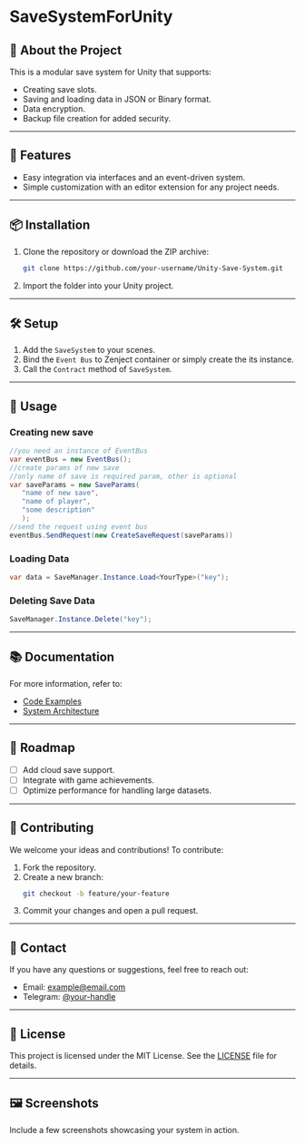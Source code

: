 # SaveSystemForUnity  

## 🌟 About the Project  
This is a modular save system for Unity that supports:  
- Creating save slots.  
- Saving and loading data in JSON or Binary format.  
- Data encryption.  
- Backup file creation for added security.  

---

## 🔧 Features  
- Easy integration via interfaces and an event-driven system.  
- Simple customization with an editor extension for any project needs.  

---

## 📦 Installation  

1. Clone the repository or download the ZIP archive:  
   ```bash
   git clone https://github.com/your-username/Unity-Save-System.git
   ```  
2. Import the folder into your Unity project.  

---

## 🛠️ Setup  

1. Add the `SaveSystem` to your scenes.
2. Bind the `Event Bus` to Zenject container or simply create the its instance.
3. Call the `Contract` method of `SaveSystem`.

---
## 🚀 Usage  

### Creating new save
```csharp
//you need an instance of EventBus
var eventBus = new EventBus();
//create params of new save
//only name of save is required param, other is optional
var saveParams = new SaveParams(
   "name of new save",
   "name of player",
   "some description"
   );
//send the request using event bus
eventBus.SendRequest(new CreateSaveRequest(saveParams))
```  

### Loading Data  
```csharp
var data = SaveManager.Instance.Load<YourType>("key");
```  

### Deleting Save Data  
```csharp
SaveManager.Instance.Delete("key");
```  

---

## 📚 Documentation  

For more information, refer to:  
- [Code Examples](docs/examples.md)  
- [System Architecture](docs/architecture.md)  

---

## 📖 Roadmap  

- [ ] Add cloud save support.  
- [ ] Integrate with game achievements.  
- [ ] Optimize performance for handling large datasets.  

---

## 🤝 Contributing  

We welcome your ideas and contributions! To contribute:  
1. Fork the repository.  
2. Create a new branch:  
   ```bash
   git checkout -b feature/your-feature
   ```  
3. Commit your changes and open a pull request.  

---

## 💬 Contact  

If you have any questions or suggestions, feel free to reach out:  
- Email: [example@email.com](mailto:example@email.com)  
- Telegram: [@your-handle](https://t.me/your-handle)  

---

## 📜 License  

This project is licensed under the MIT License. See the [LICENSE](LICENSE) file for details.  

---

## 🖼️ Screenshots  

Include a few screenshots showcasing your system in action.  

